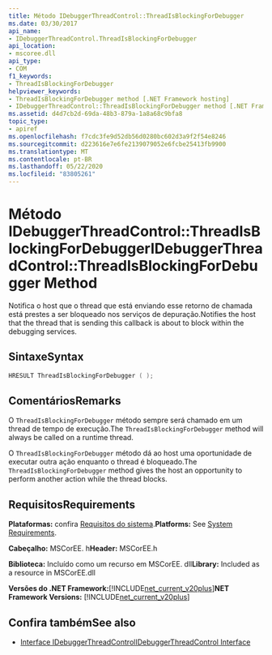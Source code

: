 ```yaml
---
title: Método IDebuggerThreadControl::ThreadIsBlockingForDebugger
ms.date: 03/30/2017
api_name:
- IDebuggerThreadControl.ThreadIsBlockingForDebugger
api_location:
- mscoree.dll
api_type:
- COM
f1_keywords:
- ThreadIsBlockingForDebugger
helpviewer_keywords:
- ThreadIsBlockingForDebugger method [.NET Framework hosting]
- IDebuggerThreadControl::ThreadIsBlockingForDebugger method [.NET Framework hosting]
ms.assetid: d4d7cb2d-69da-48b3-879a-1a8a68c9bfa8
topic_type:
- apiref
ms.openlocfilehash: f7cdc3fe9d52db56d0280bc602d3a9f2f54e8246
ms.sourcegitcommit: d223616e7e6fe2139079052e6fcbe25413fb9900
ms.translationtype: MT
ms.contentlocale: pt-BR
ms.lasthandoff: 05/22/2020
ms.locfileid: "83805261"
---
```

# <a name="idebuggerthreadcontrolthreadisblockingfordebugger-method"></a><span data-ttu-id="57b68-102">Método IDebuggerThreadControl::ThreadIsBlockingForDebugger</span><span class="sxs-lookup"><span data-stu-id="57b68-102">IDebuggerThreadControl::ThreadIsBlockingForDebugger Method</span></span>
<span data-ttu-id="57b68-103">Notifica o host que o thread que está enviando esse retorno de chamada está prestes a ser bloqueado nos serviços de depuração.</span><span class="sxs-lookup"><span data-stu-id="57b68-103">Notifies the host that the thread that is sending this callback is about to block within the debugging services.</span></span>  
  
## <a name="syntax"></a><span data-ttu-id="57b68-104">Sintaxe</span><span class="sxs-lookup"><span data-stu-id="57b68-104">Syntax</span></span>  
  
```cpp  
HRESULT ThreadIsBlockingForDebugger ( );  
```  
  
## <a name="remarks"></a><span data-ttu-id="57b68-105">Comentários</span><span class="sxs-lookup"><span data-stu-id="57b68-105">Remarks</span></span>  
 <span data-ttu-id="57b68-106">O `ThreadIsBlockingForDebugger` método sempre será chamado em um thread de tempo de execução.</span><span class="sxs-lookup"><span data-stu-id="57b68-106">The `ThreadIsBlockingForDebugger` method will always be called on a runtime thread.</span></span>  
  
 <span data-ttu-id="57b68-107">O `ThreadIsBlockingForDebugger` método dá ao host uma oportunidade de executar outra ação enquanto o thread é bloqueado.</span><span class="sxs-lookup"><span data-stu-id="57b68-107">The `ThreadIsBlockingForDebugger` method gives the host an opportunity to perform another action while the thread blocks.</span></span>  
  
## <a name="requirements"></a><span data-ttu-id="57b68-108">Requisitos</span><span class="sxs-lookup"><span data-stu-id="57b68-108">Requirements</span></span>  
 <span data-ttu-id="57b68-109">**Plataformas:** confira [Requisitos do sistema](../../get-started/system-requirements.md).</span><span class="sxs-lookup"><span data-stu-id="57b68-109">**Platforms:** See [System Requirements](../../get-started/system-requirements.md).</span></span>  
  
 <span data-ttu-id="57b68-110">**Cabeçalho:** MSCorEE. h</span><span class="sxs-lookup"><span data-stu-id="57b68-110">**Header:** MSCorEE.h</span></span>  
  
 <span data-ttu-id="57b68-111">**Biblioteca:** Incluído como um recurso em MSCorEE. dll</span><span class="sxs-lookup"><span data-stu-id="57b68-111">**Library:** Included as a resource in MSCorEE.dll</span></span>  
  
 <span data-ttu-id="57b68-112">**Versões do .NET Framework:**[!INCLUDE[net_current_v20plus](../../../../includes/net-current-v20plus-md.md)]</span><span class="sxs-lookup"><span data-stu-id="57b68-112">**NET Framework Versions:** [!INCLUDE[net_current_v20plus](../../../../includes/net-current-v20plus-md.md)]</span></span>  
  
## <a name="see-also"></a><span data-ttu-id="57b68-113">Confira também</span><span class="sxs-lookup"><span data-stu-id="57b68-113">See also</span></span>

- [<span data-ttu-id="57b68-114">Interface IDebuggerThreadControl</span><span class="sxs-lookup"><span data-stu-id="57b68-114">IDebuggerThreadControl Interface</span></span>](idebuggerthreadcontrol-interface.md)
